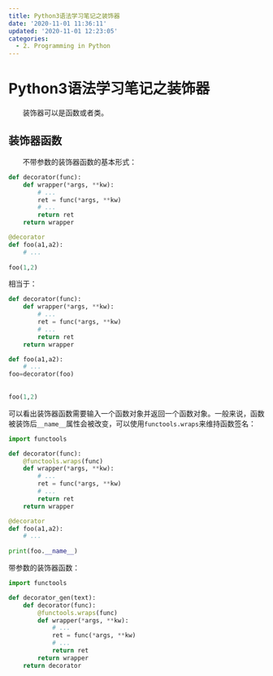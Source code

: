 ```yaml
---
title: Python3语法学习笔记之装饰器
date: '2020-11-01 11:36:11'
updated: '2020-11-01 12:23:05'
categories:
  - 2. Programming in Python
---
```

# Python3语法学习笔记之装饰器

　　装饰器可以是函数或者类。

## 装饰器函数

　　不带参数的装饰器函数的基本形式：

```python
def decorator(func):
    def wrapper(*args, **kw):
        # ...
        ret = func(*args, **kw)
        # ...
        return ret
    return wrapper

@decorator
def foo(a1,a2):
    # ...
    
foo(1,2)
```

相当于：

```python
def decorator(func):
    def wrapper(*args, **kw):
        # ...
        ret = func(*args, **kw)
        # ...
        return ret
    return wrapper

def foo(a1,a2):
    # ...
foo=decorator(foo)
    
    
foo(1,2)
```

可以看出装饰器函数需要输入一个函数对象并返回一个函数对象。一般来说，函数被装饰后`__name__`属性会被改变，可以使用`functools.wraps`来维持函数签名：

```python
import functools

def decorator(func):
    @functools.wraps(func)
    def wrapper(*args, **kw):
        # ...
        ret = func(*args, **kw)
        # ...
        return ret
    return wrapper

@decorator
def foo(a1,a2):
    # ...
    
print(foo.__name__)
```

带参数的装饰器函数：

```python
import functools

def decorator_gen(text):
    def decorator(func):
        @functools.wraps(func)
        def wrapper(*args, **kw):
            # ...
            ret = func(*args, **kw)
            # ...
            return ret
        return wrapper
    return decorator
```

